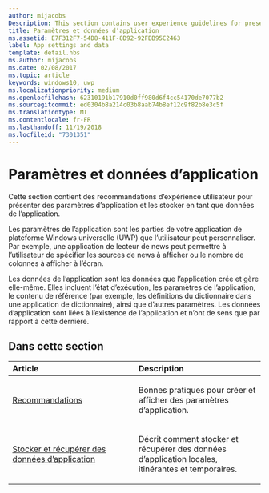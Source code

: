 ```yaml
---
author: mijacobs
Description: This section contains user experience guidelines for presenting app settings and storing those settings as app data.
title: Paramètres et données d’application
ms.assetid: E7F312F7-54D8-411F-8D92-92FBB95C2463
label: App settings and data
template: detail.hbs
ms.author: mijacobs
ms.date: 02/08/2017
ms.topic: article
keywords: windows10, uwp
ms.localizationpriority: medium
ms.openlocfilehash: 62310191b17910d0ff980d6f4cc54170de7077b2
ms.sourcegitcommit: ed0304b8a214c03b8aab74b8ef12c9f82b8e3c5f
ms.translationtype: MT
ms.contentlocale: fr-FR
ms.lasthandoff: 11/19/2018
ms.locfileid: "7301351"
---
```

# <a name="app-settings-and-data"></a>Paramètres et données d’application




Cette section contient des recommandations d’expérience utilisateur pour présenter des paramètres d’application et les stocker en tant que données de l’application.

Les paramètres de l’application sont les parties de votre application de plateforme Windows universelle (UWP) que l’utilisateur peut personnaliser. Par exemple, une application de lecteur de news peut permettre à l’utilisateur de spécifier les sources de news à afficher ou le nombre de colonnes à afficher à l’écran.

Les données de l’application sont les données que l’application crée et gère elle-même. Elles incluent l’état d’exécution, les paramètres de l’application, le contenu de référence (par exemple, les définitions du dictionnaire dans une application de dictionnaire), ainsi que d’autres paramètres. Les données d’application sont liées à l’existence de l’application et n’ont de sens que par rapport à cette dernière.
## <a name="in-this-section"></a>Dans cette section
<table>
<colgroup>
<col width="50%" />
<col width="50%" />
</colgroup>
<thead>
<tr class="header">
<th align="left">Article</th>
<th align="left">Description</th>
</tr>
</thead>
<tbody>
<tr class="odd">
<td align="left"><p><a href="guidelines-for-app-settings.md">Recommandations</a></p></td>
<td align="left"><p>Bonnes pratiques pour créer et afficher des paramètres d’application.</p></td>
</tr>
<tr class="even">
<td align="left"><p><a href="store-and-retrieve-app-data.md">Stocker et récupérer des données d’application</a></p></td>
<td align="left"><p>Décrit comment stocker et récupérer des données d’application locales, itinérantes et temporaires.</p></td>
</tr>
</tbody>
</table>



